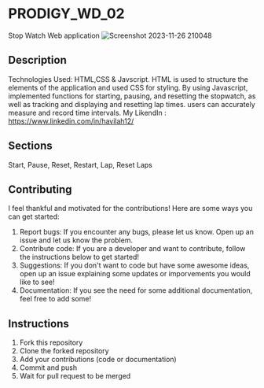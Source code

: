 # PRODIGY_WD_02
Stop Watch Web application
![Screenshot 2023-11-26 210048](https://github.com/havilah-12/PRODIGY_WD_02/assets/142531190/7c732d15-d4bc-45ca-a1ab-c3ae64c2ad12)

## Description
Technologies Used: HTML,CSS & Javscript.
HTML is used to structure the elements of the application and used CSS for styling.
By using Javascript, implemented functions for starting, pausing, and resetting the stopwatch, as well as tracking and displaying and resetting lap times.
users can accurately measure and record time intervals.
My LikendIn : https://www.linkedin.com/in/havilah12/

## Sections
Start, Pause, Reset, Restart, Lap, Reset Laps

## Contributing
I feel thankful and motivated for the contributions! Here are some ways you can get started:
1. Report bugs: If you encounter any bugs, please let us know. Open up an issue and let us know the problem.
2. Contribute code: If you are a developer and want to contribute, follow the instructions below to get started!
3. Suggestions: If you don't want to code but have some awesome ideas, open up an issue explaining some updates or imporvements you would like to see!
4. Documentation: If you see the need for some additional documentation, feel free to add some!

## Instructions
1. Fork this repository
2. Clone the forked repository
3. Add your contributions (code or documentation)
4. Commit and push
5. Wait for pull request to be merged
